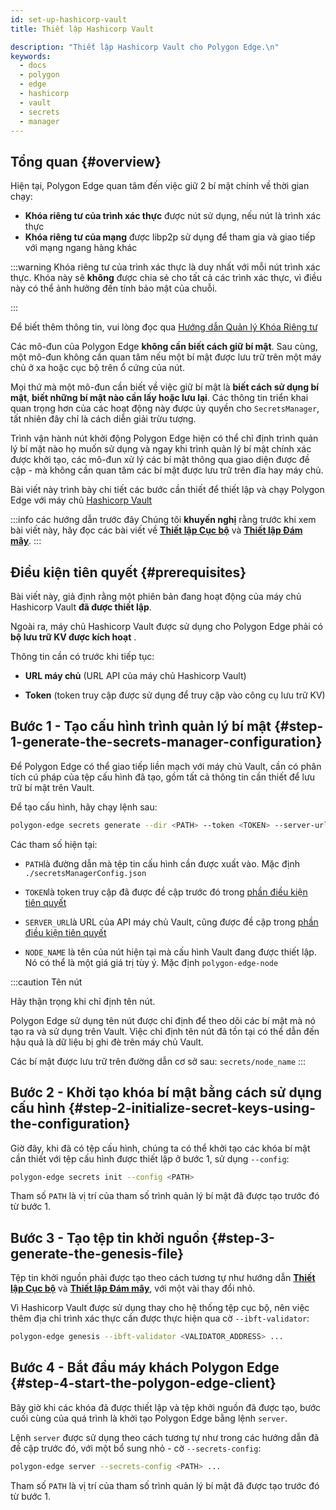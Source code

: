 ```yaml
---
id: set-up-hashicorp-vault
title: Thiết lập Hashicorp Vault

description: "Thiết lập Hashicorp Vault cho Polygon Edge.\n"
keywords:
  - docs
  - polygon
  - edge
  - hashicorp
  - vault
  - secrets
  - manager
---
```


## Tổng quan {#overview}

Hiện tại, Polygon Edge quan tâm đến việc giữ 2 bí mật chính về thời gian chạy:
* **Khóa riêng tư của trình xác thực** được nút sử dụng, nếu nút là trình xác thực
* **Khóa riêng tư của mạng** được libp2p sử dụng để tham gia và giao tiếp với mạng ngang hàng khác

:::warning
Khóa riêng tư của trình xác thực là duy nhất với mỗi nút trình xác thực.
 Khóa này sẽ <b>không</b> được chia sẻ cho tất cả các trình xác thực, vì điều này có thể ảnh hưởng đến tính bảo mật của chuỗi.

:::

Để biết thêm thông tin, vui lòng đọc qua [Hướng dẫn Quản lý Khóa Riêng tư](/docs/edge/configuration/manage-private-keys)

Các mô-đun của Polygon Edge **không cần biết cách giữ bí mật**. Sau cùng, một mô-đun không cần quan tâm nếu
 một bí mật được lưu trữ trên một máy chủ ở xa hoặc cục bộ trên ổ cứng của nút.


Mọi thứ mà một mô-đun cần biết về việc giữ bí mật là **biết cách sử dụng bí mật**, **biết những bí mật nào cần lấy
 hoặc lưu lại**. Các thông tin triển khai quan trọng hơn của các hoạt động này được ủy quyền cho  `SecretsManager`, tất nhiên đây chỉ là cách diễn giải trừu tượng.


Trình vận hành nút khởi động Polygon Edge hiện có thể chỉ định trình quản lý bí mật nào họ muốn sử dụng và ngay
 khi trình quản lý bí mật chính xác được khởi tạo, các mô-đun xử lý các bí mật thông qua giao diện được đề cập -
 mà không cần quan tâm các bí mật được lưu trữ trên đĩa hay máy chủ.


Bài viết này trình bày chi tiết các bước cần thiết để thiết lập và chạy Polygon Edge với máy chủ [Hashicorp Vault](https://www.vaultproject.io/)


:::info các hướng dẫn trước đây
Chúng tôi **khuyến nghị** rằng trước khi xem bài viết này, hãy đọc các bài viết về [**Thiết lập Cục bộ**](/docs/edge/get-started/set-up-ibft-locally)
 và [**Thiết lập Đám mây**](/docs/edge/get-started/set-up-ibft-on-the-cloud).
:::


## Điều kiện tiên quyết {#prerequisites}

Bài viết này, giả định rằng một phiên bản đang hoạt động của máy chủ Hashicorp Vault **đã được thiết lập**.


Ngoài ra, máy chủ Hashicorp Vault được sử dụng cho Polygon Edge phải có  **bộ lưu trữ KV được kích hoạt** .


Thông tin cần có trước khi tiếp tục:
* **URL máy chủ** (URL API của máy chủ Hashicorp Vault)

* **Token** (token truy cập được sử dụng để truy cập vào công cụ lưu trữ KV)


## Bước 1 - Tạo cấu hình trình quản lý bí mật {#step-1-generate-the-secrets-manager-configuration}

Để Polygon Edge có thể giao tiếp liền mạch với máy chủ Vault, cần có phân tích cú pháp
 của tệp cấu hình đã tạo, gồm tất cả thông tin cần thiết để lưu trữ bí mật trên Vault.


Để tạo cấu hình, hãy chạy lệnh sau:

```bash
polygon-edge secrets generate --dir <PATH> --token <TOKEN> --server-url <SERVER_URL> --name <NODE_NAME>
```

Các tham số hiện tại:
* `PATH`là đường dẫn mà tệp tin cấu hình cần được xuất vào. Mặc định `./secretsManagerConfig.json`
* `TOKEN`là token truy cập đã được đề cập trước đó trong [phần điều kiện tiên quyết](/docs/edge/configuration/secret-managers/set-up-hashicorp-vault#prerequisites)

* `SERVER_URL`là URL của API máy chủ Vault, cũng được đề cập trong [phần điều kiện tiên quyết](/docs/edge/configuration/secret-managers/set-up-hashicorp-vault#prerequisites)

* `NODE_NAME` là tên của nút hiện tại mà cấu hình Vault đang được thiết lập.
 Nó có thể là một giá giá trị tùy ý. Mặc định `polygon-edge-node`

:::caution Tên nút

Hãy thận trọng khi chỉ định tên nút.

Polygon Edge sử dụng tên nút được chỉ định để theo dõi các bí mật mà nó tạo ra và sử dụng trên Vault.
 Việc chỉ định tên nút đã tồn tại có thể dẫn đến hậu quả là dữ liệu bị ghi đè trên máy chủ Vault.


Các bí mật được lưu trữ trên đường dẫn cơ sở sau: `secrets/node_name`
:::

## Bước 2 - Khởi tạo khóa bí mật bằng cách sử dụng cấu hình {#step-2-initialize-secret-keys-using-the-configuration}

Giờ đây, khi đã có tệp cấu hình, chúng ta có thể khởi tạo các khóa bí mật cần thiết với tệp cấu hình
 được thiết lập ở bước 1, sử dụng `--config`:

```bash
polygon-edge secrets init --config <PATH>
```

Tham số `PATH` là vị trí của tham số trình quản lý bí mật đã được tạo trước đó từ bước 1.


## Bước 3 - Tạo tệp tin khởi nguồn {#step-3-generate-the-genesis-file}

Tệp tin khởi nguồn phải được tạo theo cách tương tự như hướng dẫn [**Thiết lập Cục bộ**](/docs/edge/get-started/set-up-ibft-locally)
 và [**Thiết lập Đám mây**](/docs/edge/get-started/set-up-ibft-on-the-cloud), với một vài thay đổi nhỏ.

Vì Hashicorp Vault được sử dụng thay cho hệ thống tệp cục bộ, nên việc thêm địa chỉ trình xác thực cần được thực hiện qua cờ `--ibft-validator`:

```bash
polygon-edge genesis --ibft-validator <VALIDATOR_ADDRESS> ...
```

## Bước 4 - Bắt đầu máy khách Polygon Edge {#step-4-start-the-polygon-edge-client}

Bây giờ khi các khóa đã được thiết lập và tệp khởi nguồn đã được tạo, bước cuối cùng của quá trình là khởi tạo Polygon Edge bằng lệnh `server`.

Lệnh `server` được sử dụng theo cách tương tự như trong các hướng dẫn đã đề cập trước đó, với một bổ sung nhỏ - cờ `--secrets-config`:

```bash
polygon-edge server --secrets-config <PATH> ...
```

Tham số `PATH` là vị trí của tham số trình quản lý bí mật đã được tạo trước đó từ bước 1.
